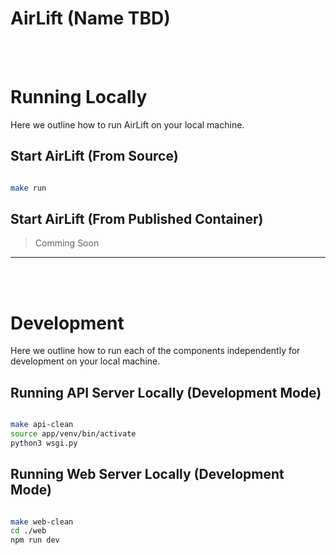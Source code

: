 # AirLift (Name TBD)

</br></br>

# Running Locally
Here we outline how to run AirLift on your local machine.

## Start AirLift (From Source)
```bash

make run

```

## Start AirLift (From Published Container)
> Comming Soon

---

</br></br>

# Development
Here we outline how to run each of the components independently for development on your local machine.

## Running API Server Locally (Development Mode)
```bash

make api-clean
source app/venv/bin/activate
python3 wsgi.py

```

## Running Web Server Locally (Development Mode)
```bash

make web-clean
cd ./web
npm run dev

```
